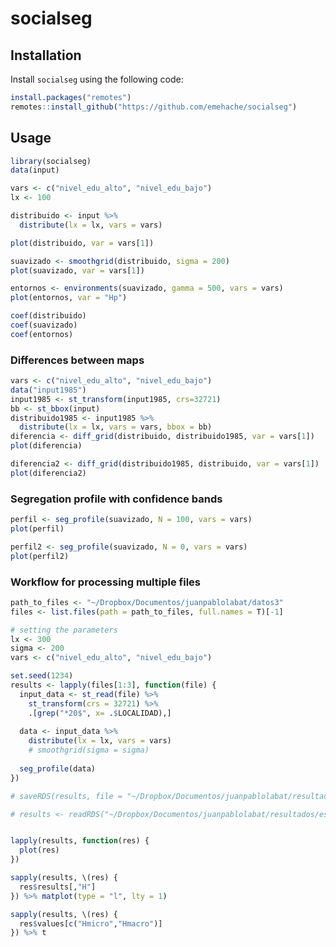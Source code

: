 
<!-- README.md is generated from README.Rmd. Please edit that file -->

# socialseg

## Installation

Install `socialseg` using the following code:

``` r
install.packages("remotes")
remotes::install_github("https://github.com/emehache/socialseg")
```

## Usage

``` r
library(socialseg)
data(input)

vars <- c("nivel_edu_alto", "nivel_edu_bajo")
lx <- 100

distribuido <- input %>% 
  distribute(lx = lx, vars = vars) 

plot(distribuido, var = vars[1])

suavizado <- smoothgrid(distribuido, sigma = 200)
plot(suavizado, var = vars[1])

entornos <- environments(suavizado, gamma = 500, vars = vars)
plot(entornos, var = "Hp")

coef(distribuido)
coef(suavizado)
coef(entornos)
```

### Differences between maps

``` r
vars <- c("nivel_edu_alto", "nivel_edu_bajo")
data("input1985")
input1985 <- st_transform(input1985, crs=32721)
bb <- st_bbox(input)
distribuido1985 <- input1985 %>% 
  distribute(lx = lx, vars = vars, bbox = bb)
diferencia <- diff_grid(distribuido, distribuido1985, var = vars[1])
plot(diferencia)

diferencia2 <- diff_grid(distribuido1985, distribuido, var = vars[1])
plot(diferencia2)
```

### Segregation profile with confidence bands

``` r
perfil <- seg_profile(suavizado, N = 100, vars = vars)
plot(perfil)

perfil2 <- seg_profile(suavizado, N = 0, vars = vars)
plot(perfil2)
```

### Workflow for processing multiple files

``` r
path_to_files <- "~/Dropbox/Documentos/juanpablolabat/datos3"
files <- list.files(path = path_to_files, full.names = T)[-1]

# setting the parameters
lx <- 300
sigma <- 200
vars <- c("nivel_edu_alto", "nivel_edu_bajo")

set.seed(1234)
results <- lapply(files[1:3], function(file) {
  input_data <- st_read(file) %>% 
    st_transform(crs = 32721) %>% 
    .[grep("*20$", x= .$LOCALIDAD),]
  
  data <- input_data %>%
    distribute(lx = lx, vars = vars)
    # smoothgrid(sigma = sigma)
  
  seg_profile(data)
})

# saveRDS(results, file = "~/Dropbox/Documentos/juanpablolabat/resultados/estimacion20240920.rds")
```

``` r
# results <- readRDS("~/Dropbox/Documentos/juanpablolabat/resultados/estimacion20240920.rds")
```

``` r

lapply(results, function(res) {
  plot(res)
})

sapply(results, \(res) {
  res$results[,"H"]
}) %>% matplot(type = "l", lty = 1)

sapply(results, \(res) {
  res$values[c("Hmicro","Hmacro")]
}) %>% t
```
